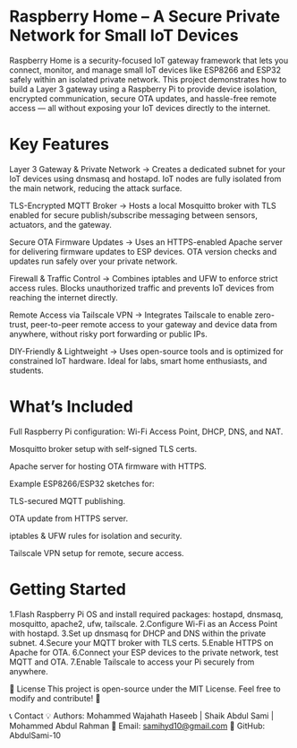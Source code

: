 # Raspberry Home – A Secure Private Network for Small IoT Devices
Raspberry Home is a security-focused IoT gateway framework that lets you connect, monitor, and manage small IoT devices like ESP8266 and ESP32 safely within an isolated private network. This project demonstrates how to build a Layer 3 gateway using a Raspberry Pi to provide device isolation, encrypted communication, secure OTA updates, and hassle-free remote access — all without exposing your IoT devices directly to the internet.

# Key Features

Layer 3 Gateway & Private Network ->
Creates a dedicated subnet for your IoT devices using dnsmasq and hostapd. IoT nodes are fully isolated from the main network, reducing the attack surface.

TLS-Encrypted MQTT Broker ->
Hosts a local Mosquitto broker with TLS enabled for secure publish/subscribe messaging between sensors, actuators, and the gateway.

Secure OTA Firmware Updates ->
Uses an HTTPS-enabled Apache server for delivering firmware updates to ESP devices. OTA version checks and updates run safely over your private network.

Firewall & Traffic Control ->
Combines iptables and UFW to enforce strict access rules. Blocks unauthorized traffic and prevents IoT devices from reaching the internet directly.

Remote Access via Tailscale VPN ->
Integrates Tailscale to enable zero-trust, peer-to-peer remote access to your gateway and device data from anywhere, without risky port forwarding or public IPs.

DIY-Friendly & Lightweight ->
Uses open-source tools and is optimized for constrained IoT hardware. Ideal for labs, smart home enthusiasts, and students.


# What’s Included
Full Raspberry Pi configuration: Wi-Fi Access Point, DHCP, DNS, and NAT.

Mosquitto broker setup with self-signed TLS certs.

Apache server for hosting OTA firmware with HTTPS.

Example ESP8266/ESP32 sketches for:

TLS-secured MQTT publishing.

OTA update from HTTPS server.

iptables & UFW rules for isolation and security.

Tailscale VPN setup for remote, secure access.


# Getting Started

1.Flash Raspberry Pi OS and install required packages: hostapd, dnsmasq, mosquitto, apache2, ufw, tailscale.
2.Configure Wi-Fi as an Access Point with hostapd.
3.Set up dnsmasq for DHCP and DNS within the private subnet.
4.Secure your MQTT broker with TLS certs.
5.Enable HTTPS on Apache for OTA.
6.Connect your ESP devices to the private network, test MQTT and OTA.
7.Enable Tailscale to access your Pi securely from anywhere.

📜 License
This project is open-source under the MIT License. Feel free to modify and contribute! 🎉

📞 Contact
💡 Authors: Mohammed Wajahath Haseeb | Shaik Abdul Sami | Mohammed Abdul Rahman
📧 Email: samihyd10@gmail.com
🐙 GitHub: AbdulSami-10

